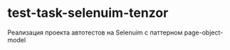 # test-task-selenuim-tenzor
Реализация проекта автотестов на Selenuim с паттерном page-object-model
